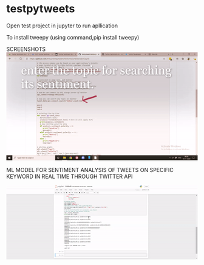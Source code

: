 
# testpytweets
Open test project in jupyter to run apllication

To install tweepy (using command,pip install tweepy)

SCREENSHOTS
![picture](ezgif.com-gif-maker.gif)

ML MODEL FOR SENTIMENT ANALYSIS OF TWEETS ON SPECIFIC KEYWORD IN REAL TIME THROUGH TWITTER API

![picture](apptweet.gif)
